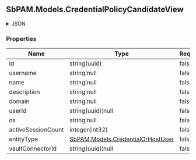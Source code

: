 
<h2 id="tocS_SbPAM.Models.CredentialPolicyCandidateView">SbPAM.Models.CredentialPolicyCandidateView</h2>

<a id="schemasbpam.models.credentialpolicycandidateview"></a>
<a id="schema_SbPAM.Models.CredentialPolicyCandidateView"></a>
<a id="tocSsbpam.models.credentialpolicycandidateview"></a>
<a id="tocssbpam.models.credentialpolicycandidateview"></a>

<details><summary>JSON</summary>


```json
{
  "id": "497f6eca-6276-4993-bfeb-53cbbbba6f08",
  "username": "string",
  "name": "string",
  "description": "string",
  "domain": "string",
  "userId": "2c4a230c-5085-4924-a3e1-25fb4fc5965b",
  "os": "string",
  "activeSessionCount": 0,
  "entityType": "Credential",
  "vaultConnectorId": "da5bc90a-dbcd-442c-91be-be4204003524"
}

```


</details>

### Properties

|Name|Type|Required|Restrictions|Description|
|---|---|---|---|---|
|id|string(uuid)|false|none|none|
|username|string¦null|false|none|none|
|name|string¦null|false|none|none|
|description|string¦null|false|none|none|
|domain|string¦null|false|none|none|
|userId|string(uuid)¦null|false|none|none|
|os|string¦null|false|none|none|
|activeSessionCount|integer(int32)|false|none|none|
|entityType|[SbPAM.Models.CredentialOrHostUser](../Models/sbpam.models.credentialorhostuser.md)|false|none|none|
|vaultConnectorId|string(uuid)¦null|false|none|none|


